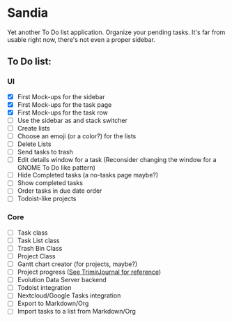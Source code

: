 # Sandia

Yet another To Do list application. Organize your pending tasks. It's far from usable right now, there's not even a proper sidebar.

## To Do list: 

### UI

- [x] First Mock-ups for the sidebar
- [x] First Mock-ups for the task page
- [x] First Mock-ups for the task row
- [ ] Use the sidebar as and stack switcher
- [ ] Create lists
- [ ] Choose an emoji (or a color?) for the lists
- [ ] Delete Lists
- [ ] Send tasks to trash
- [ ] Edit details window for a task (Reconsider changing the window for a GNOME To Do like pattern)
- [ ] Hide Completed tasks (a no-tasks page maybe?)
- [ ] Show completed tasks
- [ ] Order tasks in due date order
- [ ] Todoist-like projects

### Core

- [ ] Task class
- [ ] Task List class
- [ ] Trash Bin Class
- [ ] Project Class
- [ ] Gantt chart creator (for projects, maybe?)
- [ ] Project progress ([See TrimirJournal for reference](https://github.com/matthiasjg/trimirjournal))
- [ ] Evolution Data Server backend
- [ ] Todoist integration
- [ ] Nextcloud/Google Tasks integration
- [ ] Export to Markdown/Org
- [ ] Import tasks to a list from Markdown/Org
